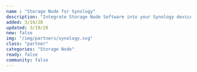 ```yaml
---
name : "Storage Node for Synology"
description: "Integrate Storage Node Software into your Synology device."
added: 3/19/20
updated: 3/19/20
new: false
img: "/img/partners/synology.svg"
class: "partner"
categories: "Storage Node"
ready: false
community: false
---
```


